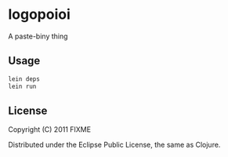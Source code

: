 # logopoioi

A paste-biny thing

## Usage

```bash
lein deps
lein run
```

## License

Copyright (C) 2011 FIXME

Distributed under the Eclipse Public License, the same as Clojure.


